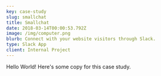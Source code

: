 ```yaml
---
key: case-study
slug: smallchat
title: Smallchat
date: 2018-03-14T00:00:53.792Z
image: /img/computer.png
blurb: Connect with your website visitors through Slack.
type: Slack App
client: Internal Project
---
```


Hello World! Here's some copy for this case study.
